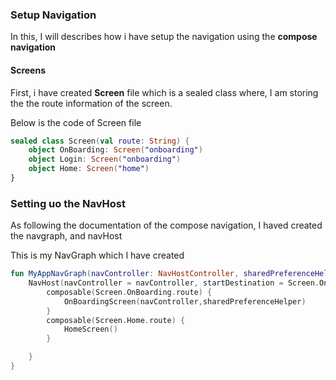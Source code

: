 ### Setup Navigation

In this, I will describes how i have setup the navigation using the **compose navigation**  

#### Screens

First, i have created **Screen** file which is a sealed class where, 
I am storing the the route information of the screen.  

Below is the code of Screen file

```kotlin
sealed class Screen(val route: String) {
    object OnBoarding: Screen("onboarding")
    object Login: Screen("onboarding")
    object Home: Screen("home")
}
```

### Setting uo the NavHost

As following the documentation of the compose navigation, I haved created the navgraph, 
and navHost  

This is my NavGraph which I have created
```kotlin
fun MyAppNavGraph(navController: NavHostController, sharedPreferenceHelper: SharedPreferenceHelper) {
    NavHost(navController = navController, startDestination = Screen.OnBoarding.route) {
        composable(Screen.OnBoarding.route) {
            OnBoardingScreen(navController,sharedPreferenceHelper)
        }
        composable(Screen.Home.route) {
            HomeScreen()
        }

    }
}
```

